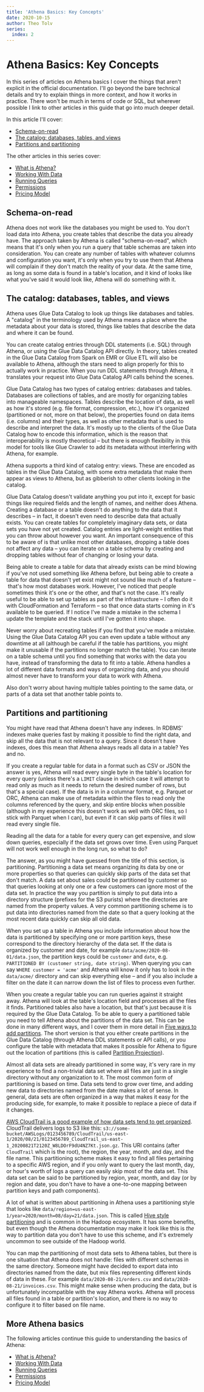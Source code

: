 ```yaml
---
title: 'Athena Basics: Key Concepts'
date: 2020-10-15
author: Theo Tolv
series:
  index: 2
---
```

# Athena Basics: Key Concepts

In this series of articles on Athena basics I cover the things that aren't explicit in the official documentation. I'll go beyond the bare technical details and try to explain things in more context, and how it works in practice. There won't be much in terms of code or SQL, but wherever possible I link to other articles in this guide that go into much deeper detail.

In this article I'll cover:

* [Schema-on-read](#schema-on-read)
* [The catalog: databases, tables, and views](#the-catalog-databases-tables-and-views)
* [Partitions and partitioning](#partitions-and-partitioning)

The other articles in this series cover:

* [What is Athena?](./athena-basics-what-is-athena)
* [Working With Data](./athena-basics-working-with-data)
* [Running Queries](./athena-basics-running-queries)
* [Permissions](./athena-basics-permissions)
* [Pricing Model](./athena-basics-pricing-model)

## Schema-on-read

Athena does not work like the databases you might be used to. You don't load data into Athena, you create tables that describe the data you already have. The approach taken by Athena is called "schema-on-read", which means that it's only when you run a query that table schemas are taken into consideration. You can create any number of tables with whatever columns and configuration you want, it's only when you try to use them that Athena will complain if they don't match the reality of your data. At the same time, as long as some data is found in a table's location, and it kind of looks like what you've said it would look like, Athena will do something with it.

## The catalog: databases, tables, and views

Athena uses Glue Data Catalog to look up things like databases and tables. A "catalog" in the terminology used by Athena means a place where the metadata about your data is stored, things like tables that describe the data and where it can be found.

You can create catalog entries through DDL statements (i.e. SQL) through Athena, or using the Glue Data Catalog API directly. In theory, tables created in the Glue Data Catalog from Spark on EMR or Glue ETL will also be available to Athena, although the stars need to align properly for this to actually work in practice. When you run DDL statements through Athena, it translates your request into Glue Data Catalog API calls behind the scenes.

Glue Data Catalog has two types of catalog entries: databases and tables. Databases are collections of tables, and are mostly for organizing tables into manageable namespaces. Tables describe the location of data, as well as how it's stored (e.g. file format, compression, etc.), how it's organized (partitioned or not, more on that below), the properties found on data items (i.e. columns) and their types, as well as other metadata that is used to describe and interpret the data. It's mostly up to the clients of the Glue Data Catalog how to encode this information, which is the reason that interoperability is mostly theoretical – but there is enough flexibility in this model for tools like Glue Crawler to add its metadata without interfering with Athena, for example.

Athena supports a third kind of catalog entry: views. These are encoded as tables in the Glue Data Catalog, with some extra metadata that make them appear as views to Athena, but as gibberish to other clients looking in the catalog.

Glue Data Catalog doesn't validate anything you put into it, except for basic things like required fields and the length of names, and neither does Athena. Creating a database or a table doesn't do anything to the data that it describes – in fact, it doesn't even need to describe data that actually exists. You can create tables for completely imaginary data sets, or data sets you have not yet created. Catalog entries are light-weight entities that you can throw about however you want. An important consequence of this to be aware of is that unlike most other databases, dropping a table does not affect any data – you can iterate on a table schema by creating and dropping tables without fear of changing or losing your data.

Being able to create a table for data that already exists can be mind blowing if you've not used something like Athena before, but being able to create a table for data that doesn't yet exist might not sound like much of a feature – that's how most databases work. However, I've noticed that people sometimes think it's one or the other, and that's not the case. It's really useful to be able to set up tables as part of the infrastructure – I often do it with CloudFormation and Terraform – so that once data starts coming in it's available to be queried. If I notice I've made a mistake in the schema I update the template and the stack until I've gotten it into shape.

Never worry about recreating tables if you find that you've made a mistake. Using the Glue Data Catalog API you can even update a table without any downtime at all (although be careful if the table has partitions, you might make it unusable if the partitions no longer match the table). You can iterate on a table schema until you find something that works with the data you have, instead of transforming the data to fit into a table. Athena handles a lot of different data formats and ways of organizing data, and you should almost never have to transform your data to work with Athena.

Also don't worry about having multiple tables pointing to the same data, or parts of a data set that another table points to.

## Partitions and partitioning

You might have read that Athena doesn't have any indexes. In RDBMS' indexes make queries fast by making it possible to find the right data, and skip all the data that is not relevant to a query. Since it doesn't have indexes, does this mean that Athena always reads all data in a table? Yes and no.

If you create a regular table for data in a format such as CSV or JSON the answer is yes, Athena will read every single byte in the table's location for every query (unless there's a `LIMIT` clause in which case it will attempt to read only as much as it needs to return the desired number of rows, but that's a special case). If the data is in in a columnar format, e.g. Parquet or ORC, Athena can make use of metadata within the files to read only the columns referenced by the query, and skip entire blocks when possible (although in my experience this doesn't work as well with ORC files, so I stick with Parquet when I can), but even if it can skip parts of files it will read every single file.

Reading all the data for a table for every query can get expensive, and slow down queries, especially if the data set grows over time. Even using Parquet will not work well enough in the long run, so what to do?

The answer, as you might have guessed from the title of this section, is partitioning. Partitioning a data set means organizing its data by one or more properties so that queries can quickly skip parts of the data set that don't match. A data set about sales could be partitioned by customer so that queries looking at only one or a few customers can ignore most of the data set. In practice the way you partition is simply to put data into a directory structure (prefixes for the S3 purists) where the directories are named from the property values. A very common partitioning scheme is to put data into directories named from the date so that a query looking at the most recent data quickly can skip all old data.

When you set up a table in Athena you include information about how the data is partitioned by specifying one or more partition keys, these correspond to the directory hierarchy of the data set. If the data is organized by customer and date, for example `data/acme/2020-08-01/data.json`, the partition keys could be `customer` and `date`, e.g. `PARTITIONED BY (customer string, date string)`. When querying you can say `WHERE customer = 'acme'` and Athena will know it only has to look in the `data/acme/` directory and can skip everything else – and if you also include a filter on the date it can narrow down the list of files to process even further.

When you create a regular table you can run queries against it straight away. Athena will look at the table's location field and processes all the files it finds. Partitioned tables also have a location, but that's just because it is required by the Glue Data Catalog. To be able to query a partitioned table you need to tell Athena about the partitions of the data set. This can be done in many different ways, and I cover them in more detail in [Five ways to add partitions](./five-ways-to-add-partitions). The short version is that you either create partitions in the Glue Data Catalog (through Athena DDL statements or API calls), or you configure the table with metadata that makes it possible for Athena to figure out the location of partitions (this is called [Partition Projection](https://docs.aws.amazon.com/athena/latest/ug/partition-projection.html)).

Almost all data sets are already partitioned in some way, it's very rare in my experience to find a non-trivial data set where all files are just in a single directory without any organization to it. The most common form of partitioning is based on time. Data sets tend to grow over time, and adding new data to directories named from the date makes a lot of sense. In general, data sets are often organized in a way that makes it easy for the producing side, for example, to make it possible to replace a piece of data if it changes.

[AWS CloudTrail is a good example of how data sets tend to get organized](https://docs.aws.amazon.com/athena/latest/ug/cloudtrail-logs.html). CloudTrail delivers logs to S3 like this: `s3://some-bucket/AWSLogs/0123456789/CloudTrail/us-east-1/2020/08/21/0123456789_CloudTrail_us-east-1_20200821T2120Z_W8LDOrF9dU4NZ7Kt.json.gz`. This URI contains (after `CloudTrail` which is the root), the region, the year, month, and day, and the file name. This partitioning scheme makes it easy to find all files pertaining to a specific AWS region, and if you only want to query the last month, day, or hour's worth of logs a query can easily skip most of the data set. This data set can be said to be partitioned by region, year, month, and day (or by region and date, you don't have to have a one-to-one mapping between partition keys and path components).

A lot of what is written about partitioning in Athena uses a partitioning style that looks like `data/region=us-east-1/year=2020/month=08/day=21/data.json`. This is called [Hive style partitioning](./five-ways-to-add-partitions) and is common in the Hadoop ecosystem. It has some benefits, but even though the Athena documentation may make it look like this is _the_ way to partition data you don't have to use this scheme, and it's extremely uncommon to see outside of the Hadoop world.

You can map the partitioning of most data sets to Athena tables, but there is one situation that Athena does not handle: files with different schemas in the same directory. Someone might have decided to export data into directories named from the date, but mix files representing different kinds of data in these. For example `data/2020-08-21/orders.csv` and `data/2020-08-21/invoices.csv`. This might make sense when producing the data, but is unfortunately incompatible with the way Athena works. Athena will process all files found in a table or partition's location, and there is no way to configure it to filter based on file name.

## More Athena basics

The following articles continue this guide to understanding the basics of Athena:

* [What is Athena?](./athena-basics-what-is-athena)
* [Working With Data](./athena-basics-working-with-data)
* [Running Queries](./athena-basics-running-queries)
* [Permissions](./athena-basics-permissions)
* [Pricing Model](./athena-basics-pricing-model)
